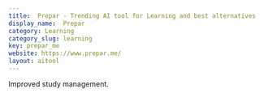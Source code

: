 ```yaml
---
title:  Prepar - Trending AI tool for Learning and best alternatives
display_name:  Prepar
category: Learning
category_slug: learning
key: prepar_me
website: https://www.prepar.me/
layout: aitool
---
```


Improved study management.
